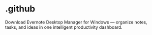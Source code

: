 # .github
Download Evernote Desktop Manager for Windows — organize notes, tasks, and ideas in one intelligent productivity dashboard.
